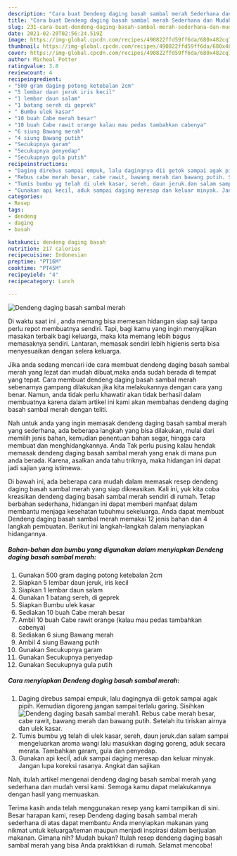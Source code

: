 ```yaml
---
description: "Cara buat Dendeng daging basah sambal merah Sederhana dan Mudah Dibuat"
title: "Cara buat Dendeng daging basah sambal merah Sederhana dan Mudah Dibuat"
slug: 231-cara-buat-dendeng-daging-basah-sambal-merah-sederhana-dan-mudah-dibuat
date: 2021-02-20T02:56:24.519Z
image: https://img-global.cpcdn.com/recipes/490822ffd59ff6da/680x482cq70/dendeng-daging-basah-sambal-merah-foto-resep-utama.jpg
thumbnail: https://img-global.cpcdn.com/recipes/490822ffd59ff6da/680x482cq70/dendeng-daging-basah-sambal-merah-foto-resep-utama.jpg
cover: https://img-global.cpcdn.com/recipes/490822ffd59ff6da/680x482cq70/dendeng-daging-basah-sambal-merah-foto-resep-utama.jpg
author: Micheal Potter
ratingvalue: 3.8
reviewcount: 4
recipeingredient:
- "500 gram daging potong ketebalan 2cm"
- "5 lembar daun jeruk iris kecil"
- "1 lembar daun salam"
- "1 batang sereh di geprek"
- " Bumbu ulek kasar"
- "10 buah Cabe merah besar"
- "10 buah Cabe rawit orange kalau mau pedas tambahkan cabenya"
- "6 siung Bawang merah"
- "4 siung Bawang putih"
- "Secukupnya garam"
- "Secukupnya penyedap"
- "Secukupnya gula putih"
recipeinstructions:
- "Daging direbus sampai empuk, lalu dagingnya dii getok sampai agak pipih. Kemudian digoreng jangan sampai terlalu garing. Sisihkan"
- "Rebus cabe merah besar, cabe rawit, bawang merah dan bawang putih. Setelah itu tiriskan airnya dan ulek kasar."
- "Tumis bumbu yg telah di ulek kasar, sereh, daun jeruk.dan salam sampai mengeluarkan aroma wangi lalu masukkan daging goreng, aduk secara merata. Tambahkan garam, gula dan penyedap."
- "Gunakan api keciĺ, aduk sampai daging meresap dan keluar minyak. Jangan lupa koreksi rasanya. Angkat dan sajikan"
categories:
- Resep
tags:
- dendeng
- daging
- basah

katakunci: dendeng daging basah 
nutrition: 217 calories
recipecuisine: Indonesian
preptime: "PT16M"
cooktime: "PT45M"
recipeyield: "4"
recipecategory: Lunch

---
```



![Dendeng daging basah sambal merah](https://img-global.cpcdn.com/recipes/490822ffd59ff6da/680x482cq70/dendeng-daging-basah-sambal-merah-foto-resep-utama.jpg)

Di waktu  saat ini , anda memang bisa memesan hidangan siap saji tanpa perlu repot membuatnya sendiri. Tapi, bagi kamu yang ingin menyajikan masakan terbaik bagi keluarga, maka kita memang lebih bagus memasaknya sendiri. Lantaran, memasak sendiri lebih higienis serta bisa menyesuaikan dengan selera keluarga.

Jika anda sedang mencari ide cara membuat dendeng daging basah sambal merah yang lezat dan mudah dibuat,maka anda sudah berada di tempat yang tepat. Cara membuat dendeng daging basah sambal merah  sebenarnya gampang dilakukan jika kita melakukannya dengan cara yang benar. Namun, anda tidak perlu khawatir akan tidak berhasil dalam membuatnya 
karena dalam artikel ini kami akan membahas dendeng daging basah sambal merah dengan teliti.  



Nah untuk anda yang ingin memasak dendeng daging basah sambal merah yang sederhana, ada beberapa langkah yang bisa dilakukan, mulai dari memilih jenis bahan, kemudian penentuan bahan segar, hingga cara membuat dan menghidangkannya. Anda Tak perlu pusing kalau hendak memasak dendeng daging basah sambal merah yang enak di mana pun anda berada. Karena, asalkan anda  tahu triknya, maka hidangan ini dapat jadi sajian yang istimewa.

Di bawah ini, ada beberapa cara mudah dalam memasak resep dendeng daging basah sambal merah yang siap dikreasikan. Kali ini, yuk kita coba kreasikan dendeng daging basah sambal merah sendiri di rumah. Tetap berbahan sederhana, hidangan ini dapat memberi manfaat dalam membantu menjaga kesehatan tubuhmu sekeluarga. Anda dapat membuat Dendeng daging basah sambal merah memakai 12 jenis bahan dan 4 langkah pembuatan. Berikut ini langkah-langkah dalam menyiapkan hidangannya.

<!--inarticleads1-->

##### Bahan-bahan dan bumbu yang digunakan dalam menyiapkan Dendeng daging basah sambal merah:

1. Gunakan 500 gram daging potong ketebalan 2cm
1. Siapkan 5 lembar daun jeruk, iris kecil
1. Siapkan 1 lembar daun salam
1. Gunakan 1 batang sereh, di geprek
1. Siapkan  Bumbu ulek kasar
1. Sediakan 10 buah Cabe merah besar
1. Ambil 10 buah Cabe rawit orange (kalau mau pedas tambahkan cabenya)
1. Sediakan 6 siung Bawang merah
1. Ambil 4 siung Bawang putih
1. Gunakan Secukupnya garam
1. Gunakan Secukupnya penyedap
1. Gunakan Secukupnya gula putih




<!--inarticleads2-->

##### Cara menyiapkan Dendeng daging basah sambal merah:

1. Daging direbus sampai empuk, lalu dagingnya dii getok sampai agak pipih. Kemudian digoreng jangan sampai terlalu garing. Sisihkan
<img src="https://img-global.cpcdn.com/steps/f3b42260b56d4c8c/160x128cq70/dendeng-daging-basah-sambal-merah-langkah-memasak-1-foto.jpg" alt="Dendeng daging basah sambal merah">1. Rebus cabe merah besar, cabe rawit, bawang merah dan bawang putih. Setelah itu tiriskan airnya dan ulek kasar.
1. Tumis bumbu yg telah di ulek kasar, sereh, daun jeruk.dan salam sampai mengeluarkan aroma wangi lalu masukkan daging goreng, aduk secara merata. Tambahkan garam, gula dan penyedap.
1. Gunakan api keciĺ, aduk sampai daging meresap dan keluar minyak. Jangan lupa koreksi rasanya. Angkat dan sajikan




Nah, itulah artikel mengenai  dendeng daging basah sambal merah  yang sederhana dan mudah versi kami. Semoga kamu dapat melakukannya dengan hasil yang memuaskan. 

Terima kasih anda telah menggunakan resep yang kami tampilkan di sini. Besar harapan kami, resep  Dendeng daging basah sambal merah sederhana di atas dapat membantu Anda menyiapkan makanan yang nikmat untuk keluarga/teman maupun menjadi inspirasi dalam berjualan makanan. Gimana nih? Mudah bukan? Itulah resep dendeng daging basah sambal merah yang bisa Anda praktikkan di rumah. Selamat mencoba!

